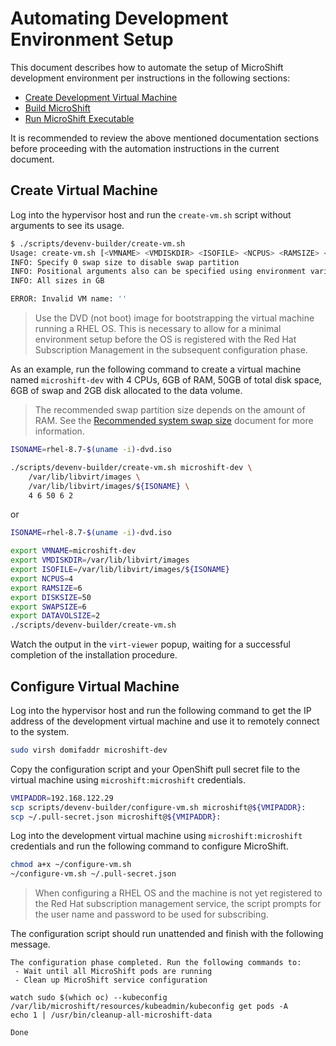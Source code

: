 # Automating Development Environment Setup
This document describes how to automate the setup of MicroShift development environment per instructions in the following sections:
* [Create Development Virtual Machine](./devenv_setup.md#create-development-virtual-machine)
* [Build MicroShift](./devenv_setup.md#build-microshift)
* [Run MicroShift Executable](./devenv_setup.md#run-microshift-executable)

It is recommended to review the above mentioned documentation sections before proceeding with the automation instructions in the current document.

## Create Virtual Machine
Log into the hypervisor host and run the `create-vm.sh` script without arguments to see its usage.
```bash
$ ./scripts/devenv-builder/create-vm.sh
Usage: create-vm.sh [<VMNAME> <VMDISKDIR> <ISOFILE> <NCPUS> <RAMSIZE> <DISKSIZE> <SWAPSIZE> <DATAVOLSIZE>]
INFO: Specify 0 swap size to disable swap partition
INFO: Positional arguments also can be specified using environment variables
INFO: All sizes in GB

ERROR: Invalid VM name: ''
```

> Use the DVD (not boot) image for bootstrapping the virtual machine running a RHEL OS.
> This is necessary to allow for a minimal environment setup before the OS is registered
> with the Red Hat Subscription Management in the subsequent configuration phase.

As an example, run the following command to create a virtual machine named `microshift-dev` with 4 CPUs, 6GB of RAM, 50GB of total disk space, 6GB of swap and 2GB disk allocated to the data volume.
> The recommended swap partition size depends on the amount of RAM.
> See the [Recommended system swap size](https://access.redhat.com/documentation/en-us/red_hat_enterprise_linux/8/html/managing_storage_devices/getting-started-with-swap_managing-storage-devices#recommended-system-swap-space_getting-started-with-swap) document for more information.

```bash
ISONAME=rhel-8.7-$(uname -i)-dvd.iso

./scripts/devenv-builder/create-vm.sh microshift-dev \
    /var/lib/libvirt/images \
    /var/lib/libvirt/images/${ISONAME} \
    4 6 50 6 2
```

or

```bash
ISONAME=rhel-8.7-$(uname -i)-dvd.iso

export VMNAME=microshift-dev
export VMDISKDIR=/var/lib/libvirt/images
export ISOFILE=/var/lib/libvirt/images/${ISONAME}
export NCPUS=4
export RAMSIZE=6
export DISKSIZE=50
export SWAPSIZE=6
export DATAVOLSIZE=2
./scripts/devenv-builder/create-vm.sh
```

Watch the output in the `virt-viewer` popup, waiting for a successful completion of the installation procedure.

## Configure Virtual Machine
Log into the hypervisor host and run the following command to get the IP address of the development virtual machine and use it to remotely connect to the system.
```bash
sudo virsh domifaddr microshift-dev
```

Copy the configuration script and your OpenShift pull secret file to the virtual machine using `microshift:microshift` credentials.
```bash
VMIPADDR=192.168.122.29
scp scripts/devenv-builder/configure-vm.sh microshift@${VMIPADDR}:
scp ~/.pull-secret.json microshift@${VMIPADDR}:
```

Log into the development virtual machine using `microshift:microshift` credentials and run the following command to configure MicroShift.
```bash
chmod a+x ~/configure-vm.sh
~/configure-vm.sh ~/.pull-secret.json
```

> When configuring a RHEL OS and the machine is not yet registered to the Red Hat subscription management service,
> the script prompts for the user name and password to be used for subscribing.

The configuration script should run unattended and finish with the following message.
```
The configuration phase completed. Run the following commands to:
 - Wait until all MicroShift pods are running
 - Clean up MicroShift service configuration

watch sudo $(which oc) --kubeconfig /var/lib/microshift/resources/kubeadmin/kubeconfig get pods -A
echo 1 | /usr/bin/cleanup-all-microshift-data

Done
```
